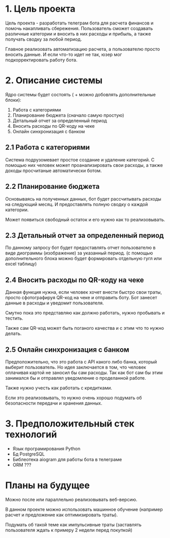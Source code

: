 # 1. Цель проекта

Цель проекта - разработать телеграм бота для расчета финансов и помочь накапливать сбережения. 
Пользователь сможет создавать различные категории и вносить в них расходы и прибыль, а 
также получать сводку за любой период.

Главное реализовать автоматизацию расчета, а пользователю просто вносить данные.
И если что-то идет не так, юзер мог подкорректировать работу бота.

# 2. Описание системы

Ядро системы будет состоять ( + можно добовлять дополнительные блоки):

1. Работа с категориями
1. Планирование бюджета (сначало самую простую)
1. Детальный отчет за определенный период
1. Вносить расходы по QR-коду на чеке
1. Онлайн синхронизация с банком

## 2.1 Работа с категориями

Система подрузомевает простое создание и удаление категорий. С помощью них человек может
проанализировать свои расходы, а также доходы просчитаные автоматически ботом.

## 2.2 Планирование бюджета

Основываясь на полученных данных, бот будет рассчитывать расходы на следующий месяц. 
И предоставлять полную сводку о каждой категории. 

Может появиться свободный остаток и его нужно как то реализовывать.

## 2.3 Детальный отчет за определенный период

По данному запросу бот будет предоставлять отчет пользователю в виде диограммы (изображение)
за указанный период. (с помощью дополнительного блока можно будет формировать отдельную
гугл или excel таблицу)

<!-- Можно отправлять на почту excel-таблицы и т. п.
А лучше объединить этот пункт с пунктом 2.7 -->

## 2.4 Вносить расходы по QR-коду на чеке

Данная функция нужна, если человек хочет внести быстро свои траты, просто сфотографируя QR-код
на чеке и отправить боту. Бот занесет данные в расходы и уведомит пользователя.

Смутно пока это представляю как должно работать, нужно пробывать и тестить.

Также сам QR-код может быть поганого качества и с этим что то нужно делать.

## 2.5 Онлайн синхронизация с банком

Предположительно, что это работа с API какого либо банка, который выберит пользователь. Но идея
заключается в том, что человек оплачивая картой не заносил бы сам расходы. Так как бот сам бы
этим занимался бы и отправлял уведомление о проделанной работе.

Также нужно учесть как работать с кредитками.

Если это реализовывать, то нужно очень хорошо подумать об безопасности передачи и
хранения данных.

# 3. Предположительный стек технологий

- Язык програмирования Python
- Бд PostgreSQL
- Библеотека aiogram для работы бота в телеграме
- ORM ???

# Планы на будущее

Можно после или параллельно реализовывать веб-версию. 

В данном проекте можно использовать машинное обучение (например расчет и предложение 
как оптимизировать траты).

Подумать об такой теме как импульсивные траты (заставлять пользователя ждать к примеру 2 недели перед покупкой)